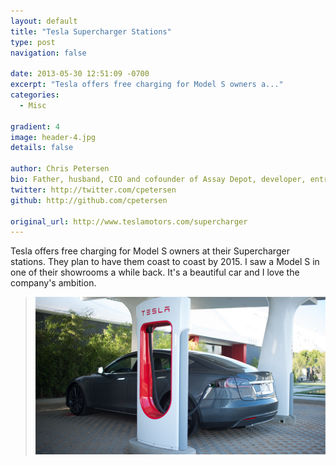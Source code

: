 ```yaml
---
layout: default
title: "Tesla Supercharger Stations"
type: post
navigation: false

date: 2013-05-30 12:51:09 -0700
excerpt: "Tesla offers free charging for Model S owners a..."
categories:
  - Misc

gradient: 4
image: header-4.jpg
details: false

author: Chris Petersen
bio: Father, husband, CIO and cofounder of Assay Depot, developer, entrepreneur and technologist.
twitter: http://twitter.com/cpetersen
github: http://github.com/cpetersen

original_url: http://www.teslamotors.com/supercharger
---
```



Tesla offers free charging for Model S owners at their Supercharger stations. They plan to have them coast to coast by 2015. I saw a Model S in one of their showrooms a while back. It's a beautiful car and I love the company's ambition.

 >
 >
 >   ![Model S at Supercharger](/assets/import/5d33906aa1b4d71332f27bb956f18a52.jpg)  
 >
 >
